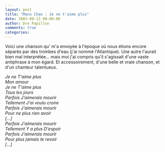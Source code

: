```yaml
---
layout: post
title: "Manu Chao : Je ne t'aime plus"
date: 2003-09-13 00:00:00
author: Dre Papillon
comments: true
categories: 
---
```



Voici une chanson qu' m'a envoyée à l'époque où nous étions encore séparés par des trombes d'eau (j'ai nommé l'Atlantique).  Une autre l'aurait bien mal interprétée...  mais moi j'ai compris qu'il s'agissait d'une vaste antiphrase à mon égard.  Et accessoirement, d'une belle et vraie chanson, et d'un chanteur talentueux.

*Je ne T'aime plus<BR>Mon amour<BR>Je ne T'aime plus<BR>Tous les jours<BR>Parfois J'aimerais mourir<BR>Tellement J'ai voulu croire<BR>Parfois J'aimerais mourir<BR>Pour ne plus rien avoir<BR>[...]<BR>Parfois J'aimerais mourir<BR>Tellement Y a plus D'espoir<BR>Parfois J'aimerais mourir<BR>Pour plus jamais te revoir<BR>[...]*
